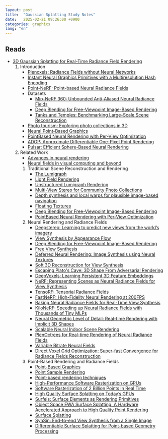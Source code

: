 ```yaml
---
layout: post
title:  "Gaussian Splatting Study Notes"
date:   2025-02-21 09:26:00 +0900
categories: graphics
lang: "en"
---
```


## Reads

* [3D Gaussian Splatting for Real-Time Radiance Field Rendering](https://arxiv.org/pdf/2308.04079)
    1. Introduction
        * [Plenoxels: Radiance Fields without Neural Networks](https://alexyu.net/plenoxels/)
        * [Instant Neural Graphics Primitives with a Multiresolution Hash Encoding](https://nvlabs.github.io/instant-ngp/)
        * [Point-NeRF: Point-based Neural Radiance Fields](https://xharlie.github.io/projects/project_sites/pointnerf/)
        * Datasets
            * [Mip-NeRF 360: Unbounded Anti-Aliased Neural Radiance Fields](https://paperswithcode.com/dataset/mip-nerf-360)
            * [Deep Blending for Free-Viewpoint Image-Based Rendering](https://github.com/Phog/DeepBlending)
            * [Tanks and Temples: Benchmarking Large-Scale Scene Reconstruction](https://paperswithcode.com/dataset/tanks-and-temples)
        * [Photo tourism: Exploring photo collections in 3D](https://phototour.cs.washington.edu/)
        * [Neural Point-Based Graphics](https://saic-violet.github.io/npbg/)
        * [PointBased Neural Rendering with Per-View Optimization](https://repo-sam.inria.fr/fungraph/differentiable-multi-view/)
        * [ADOP: Approximate Differentiable One-Pixel Point Rendering](https://arxiv.org/abs/2110.06635)
        * [Pulsar: Efficient Sphere-Based Neural Rendering](https://arxiv.org/abs/2004.07484)
    2. Related Work
        * [Advances in neural rendering](https://arxiv.org/abs/2111.05849)
        * [Neural fields in visual computing and beyond](https://neuralfields.cs.brown.edu/eg22.html)
        1. Traditional Scene Reconstruction and Rendering
            * [The Lumigraph](https://www.microsoft.com/en-us/research/publication/the-lumigraph/)
            * [Light Field Rendering](https://graphics.stanford.edu/papers/light/)
            * [Unstructured Lumigraph Rendering](https://cs.harvard.edu/~sjg/papers/ulr.pdf)
            * [Multi-View Stereo for Community Photo Collections](https://grail.cs.washington.edu/projects/mvscpc/download/Goesele-2007-MVS.pdf)
            * [Depth synthesis and local warps for plausible image-based navigation](https://dl.acm.org/doi/10.1145/2487228.2487238)
            * [Floating Textures](https://graphics.tu-bs.de/publications/Eisemann08FT)
            * [Deep Blending for Free-Viewpoint Image-Based Rendering](https://github.com/Phog/DeepBlending)
            * [PointBased Neural Rendering with Per-View Optimization](https://repo-sam.inria.fr/fungraph/differentiable-multi-view/)
        2.  Neural Rendering and Radiance Fields
            * [Deepstereo: Learning to predict new views from the world’s imagery](https://arxiv.org/abs/1506.06825)
            * [View Synthesis by Appearance Flow](https://arxiv.org/abs/1605.03557)
            * [Deep Blending for Free-Viewpoint Image-Based Rendering](https://github.com/Phog/DeepBlending)
            * [Free View Synthesis](https://arxiv.org/abs/2008.05511)
            * [Deferred Neural Rendering: Image Synthesis using Neural Textures](https://arxiv.org/abs/1904.12356)
            * [Soft 3D Reconstruction for View Synthesis](https://ericpenner.github.io/soft3d/)
            * [Escaping Plato's Cave: 3D Shape From Adversarial Rendering](https://geometry.cs.ucl.ac.uk/projects/2019/platonicgan/)
            * [DeepVoxels: Learning Persistent 3D Feature Embeddings](https://www.vincentsitzmann.com/deepvoxels/)
            * [NeRF: Representing Scenes as Neural Radiance Fields for View Synthesis](https://www.matthewtancik.com/nerf)
            * [TensoRF: Tensorial Radiance Fields](https://apchenstu.github.io/TensoRF/)
            * [FastNeRF: High-Fidelity Neural Rendering at 200FPS](https://arxiv.org/abs/2103.10380)
            * [Baking Neural Radiance Fields for Real-Time View Synthesis](https://phog.github.io/snerg/)
            * [KiloNeRF: Speeding up Neural Radiance Fields with Thousands of Tiny MLPs](https://arxiv.org/abs/2103.13744)
            * [Neural Geometric Level of Detail: Real-time Rendering with Implicit 3D Shapes](https://arxiv.org/abs/2101.10994)
            * [Scalable Neural Indoor Scene Rendering](https://xchaowu.github.io/papers/scalable-nisr/)
            * [PlenOctrees for Real-time Rendering of Neural Radiance Fields](https://alexyu.net/plenoctrees/)
            * [Variable Bitrate Neural Fields](https://nv-tlabs.github.io/vqad/)
            * [Direct Voxel Grid Optimization: Super-fast Convergence for Radiance Fields Reconstruction](https://arxiv.org/abs/2111.11215)
        3.  Point-Based Rendering and Radiance Fields
            * [Point-Based Graphics](https://www.sciencedirect.com/book/9780123706041/point-based-graphics)
            * [Point Sample Rendering](https://cgl.ethz.ch/Downloads/Seminar_Arbeiten/1999/adesboeufs.pdf)
            * [Point-based rendering techniques](https://www.sciencedirect.com/science/article/abs/pii/S0097849304001530)
            * [High-Performance Software Rasterization on GPUs](https://research.nvidia.com/publication/2011-08_high-performance-software-rasterization-gpus)
            * [Software Rasterization of 2 Billion Points in Real Time](https://arxiv.org/abs/2204.01287)
            * [High Quality Surface Splatting on Today’s GPUs](https://www.graphics.rwth-aachen.de/media/papers/splatting1.pdf)
            * [Surfels: Surface Elements as Rendering Primitives](https://www.cs.umd.edu/~zwicker/projectpages/Surfels-SIG00.html)
            * [Object Space EWA Surface Splatting: A Hardware Accelerated Approach to High Quality Point Rendering](http://graphics.cs.cmu.edu/projects/objewa/)
            * [Surface Splatting](https://cgl.ethz.ch/research/past_projects/surfels/surfacesplatting/index.html)
            * [SynSin: End-to-end View Synthesis from a Single Image](https://arxiv.org/abs/1912.08804)
            * [Differentiable Surface Splatting for Point-based Geometry Processing](https://yifita.netlify.app/publication/dss/)